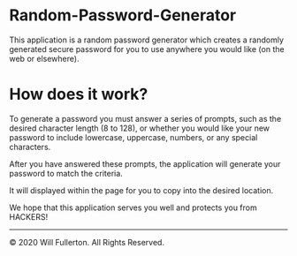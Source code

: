 # Random-Password-Generator

This application is a random password generator which creates a randomly generated secure password for you to use anywhere you would like (on the web or elsewhere).


# How does it work?

To generate a password you must answer a series of prompts, such as the desired character length (8 to 128), or whether you would like your new password to include lowercase, uppercase, numbers, or any special characters.

After you have answered these prompts, the application will generate your password to match the criteria. 

It will displayed within the page for you to copy into the desired location. 

We hope that this application serves you well and protects you from HACKERS!

- - - 
© 2020 Will Fullerton. All Rights Reserved.
